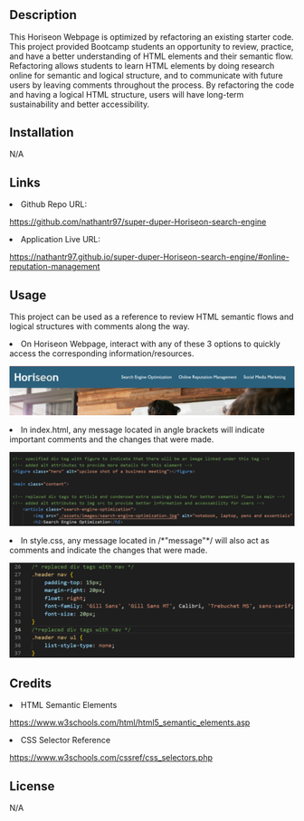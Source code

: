 # <Horiseon-Optimized-Search-Engine>

## Description
This Horiseon Webpage is optimized by refactoring an existing starter code. This project provided Bootcamp students an opportunity to review, practice, and have a better understanding of HTML elements and their semantic flow. Refactoring allows students to learn HTML elements by doing research online for semantic and logical structure, and to communicate with future users by leaving comments throughout the process. By refactoring the code and having a logical HTML structure, users will have long-term sustainability and better accessibility. 

## Installation
N/A

## Links
<li> Github Repo URL: </li>

 https://github.com/nathantr97/super-duper-Horiseon-search-engine

 <li> Application Live URL: </li>

 https://nathantr97.github.io/super-duper-Horiseon-search-engine/#online-reputation-management

## Usage
This project can be used as a reference to review HTML semantic flows and logical structures with comments along the way. 
<li> On Horiseon Webpage, interact with any of these 3 options to quickly access the corresponding information/resources.

![alt=Responsive-UI-feature](assets/images/Responsive-UI-Feature.png)

<li> In index.html, any message located in angle brackets will indicate important comments and the changes that were made. </li>

![alt=Descriptive-Comment-Example-Screenshot-Index](assets/images/Descriptive-Comment-Examples.png)
<li> In style.css, any message located in /*"message"*/ will also act as comments and indicate the changes that were made. </li>

![alt=Descriptive-Comment-Example-Screenshot-Stylesheet](assets/images/Descriptive-Comment-Examples-Stylesheet.png)

## Credits
<li>HTML Semantic Elements</li>

https://www.w3schools.com/html/html5_semantic_elements.asp

<li> CSS Selector Reference </li>

https://www.w3schools.com/cssref/css_selectors.php

## License
N/A



